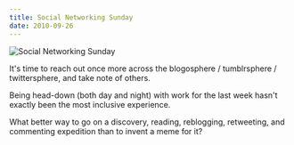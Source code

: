 ```yaml
---
title: Social Networking Sunday
date: 2010-09-26
---
```


![Social Networking Sunday](https://source.unsplash.com/vP3pnOoCiYE/1600x900)

It's time to reach out once more across the blogosphere / tumblrsphere / twittersphere, and take note of others.

Being head-down (both day and night) with work for the last week hasn't exactly been the most inclusive experience.

What better way to go on a discovery, reading, reblogging, retweeting, and commenting expedition than to invent a meme for it?